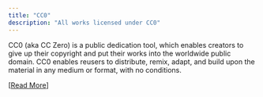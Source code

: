 ```yaml
---
title: "CC0"
description: "All works licensed under CC0"
---
```


CC0 (aka CC Zero) is a public dedication tool, which enables creators to give up their copyright and put their works into the worldwide public domain. CC0 enables reusers to distribute, remix, adapt, and build upon the material in any medium or format, with no conditions.

[[Read More](https://creativecommons.org/publicdomain/zero/1.0/)]